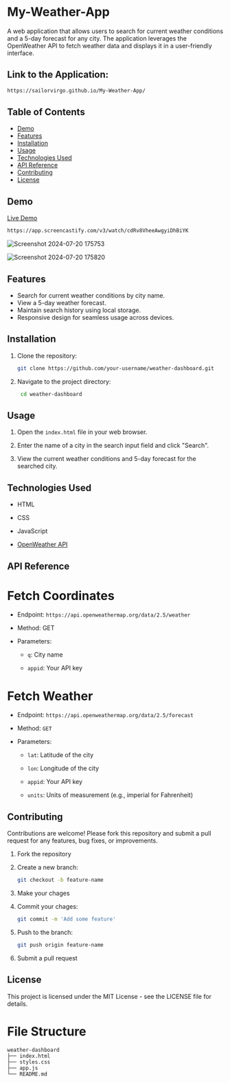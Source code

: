 # My-Weather-App

A web application that allows users to search for current weather conditions and a 5-day forecast for any city. The application leverages the OpenWeather API to fetch weather data and displays it in a user-friendly interface.

## Link to the Application:
```bash
https://sailorvirgo.github.io/My-Weather-App/
```

## Table of Contents
- [Demo](#demo)
- [Features](#features)
- [Installation](#installation)
- [Usage](#usage)
- [Technologies Used](#technologies-used)
- [API Reference](#api-reference)
- [Contributing](#contributing)
- [License](#license)

## Demo
[Live Demo](#)
```bash
https://app.screencastify.com/v3/watch/cdRv8VheeAwgyiDhBiYK
```
![Screenshot 2024-07-20 175753](https://github.com/user-attachments/assets/63db295d-6167-4e4b-ba00-023f20960be3)

![Screenshot 2024-07-20 175820](https://github.com/user-attachments/assets/ee3489de-1208-4ef6-b966-a7bda9fa3b5c)


## Features
- Search for current weather conditions by city name.
- View a 5-day weather forecast.
- Maintain search history using local storage.
- Responsive design for seamless usage across devices.

## Installation
1. Clone the repository:
   ```bash
   git clone https://github.com/your-username/weather-dashboard.git

2. Navigate to the project directory:
   ```bash
    cd weather-dashboard


## Usage

1. Open the `index.html` file in your web browser.

2. Enter the name of a city in the search input field and click "Search".

3. View the current weather conditions and 5-day forecast for the searched city.

   
## Technologies Used

- HTML

- CSS

- JavaScript

- [OpenWeather API](https://openweathermap.org)


## API Reference

# Fetch Coordinates
 
- Endpoint: `https://api.openweathermap.org/data/2.5/weather`

- Method: GET

- Parameters:

    * `q`: City name

    * `appid`: Your API key

# Fetch Weather

- Endpoint: `https://api.openweathermap.org/data/2.5/forecast`

- Method: `GET`

- Parameters:

    * `lat`: Latitude of the city

    * `lon`: Longitude of the city

    * `appid`: Your API key

    * `units`: Units of measurement (e.g., imperial for Fahrenheit)



## Contributing

Contributions are welcome! Please fork this repository and submit a pull request for any features, bug fixes, or improvements.

1. Fork the repository

2. Create a new branch:   

    ```bash
    git checkout -b feature-name


3. Make your chages

4. Commit your chages:

    ```bash
    git commit -m 'Add some feature'

5. Push to the branch:

    ```bash
    git push origin feature-name

6. Submit a pull request
    

## License

This project is licensed under the MIT License - see the LICENSE file for details.    


# File Structure

    
    weather-dashboard
    ├── index.html
    ├── styles.css
    ├── app.js
    └── README.md

